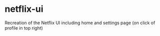 # netflix-ui

Recreation of the Netflix UI including home and settings page (on click of profile in top right)
